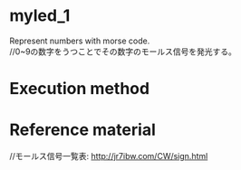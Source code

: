 # myled_1
Represent numbers with morse code.  
//0~9の数字をうつことでその数字のモールス信号を発光する。  

# Execution method


# Reference material  
//モールス信号一覧表: http://jr7ibw.com/CW/sign.html
